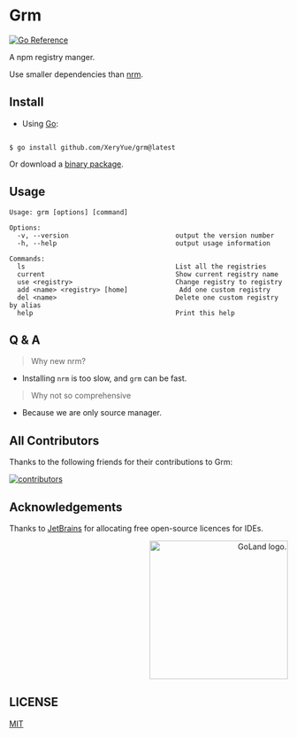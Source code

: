 # Grm

[![Go Reference](https://pkg.go.dev/badge/github.com/XeryYue/grm.svg)](https://pkg.go.dev/github.com/XeryYue/grm)

A npm registry manger.

Use smaller dependencies than [nrm](https://github.com/Pana/nrm).

## Install

- Using [Go](https://golang.org/):

```shell

$ go install github.com/XeryYue/grm@latest

```

Or download a [binary package](https://github.com/XeryYue/grm/releases/latest).

## Usage

```shell
Usage: grm [options] [command]

Options:
  -v, --version                           output the version number
  -h, --help                              output usage information

Commands:
  ls                                      List all the registries
  current                                 Show current registry name
  use <registry>                          Change registry to registry
  add <name> <registry> [home]             Add one custom registry
  del <name>                              Delete one custom registry by alias
  help                                    Print this help

```

## Q & A

> Why new nrm?

- Installing `nrm` is too slow, and `grm` can be fast.

> Why not so comprehensive

- Because we are only source manager.

## All Contributors

Thanks to the following friends for their contributions to Grm:

<a href="https://github.com/xeryYue/grm/graphs/contributors">
  <img src="https://opencollective.com/grm/contributors.svg?width=890&button=false" alt="contributors">
</a>

## Acknowledgements

Thanks to [JetBrains](https://www.jetbrains.com/) for allocating free open-source licences for IDEs.

<p align="right">
<img width="250px" height="250px"  src="https://resources.jetbrains.com/storage/products/company/brand/logos/GoLand_icon.png" alt="GoLand logo.">
</p>

## LICENSE

[MIT](./LICENSE)
